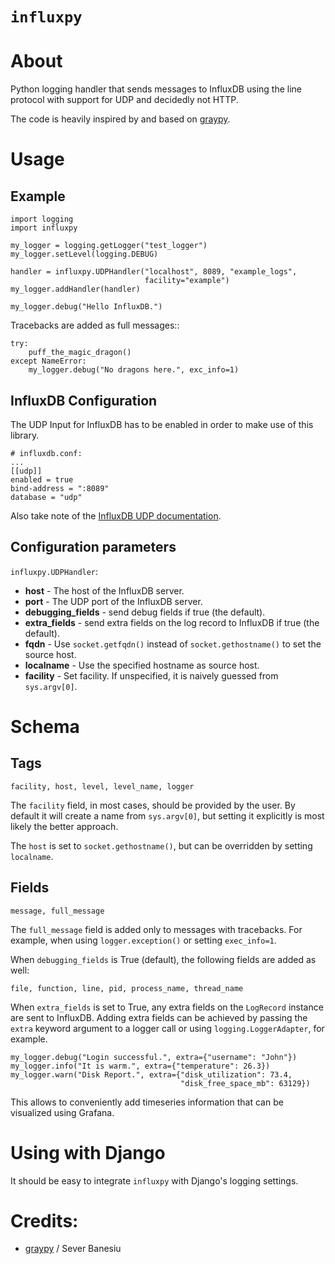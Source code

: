 # ``influxpy``

# About
Python logging handler that sends messages to InfluxDB using the line protocol
with support for UDP and decidedly not HTTP.

The code is heavily inspired by and based on [graypy][1].

# Usage

## Example

    import logging
    import influxpy

    my_logger = logging.getLogger("test_logger")
    my_logger.setLevel(logging.DEBUG)

    handler = influxpy.UDPHandler("localhost", 8089, "example_logs",
                                  facility="example")
    my_logger.addHandler(handler)

    my_logger.debug("Hello InfluxDB.")


Tracebacks are added as full messages::

    try:
        puff_the_magic_dragon()
    except NameError:
        my_logger.debug("No dragons here.", exc_info=1)


## InfluxDB Configuration

The UDP Input for InfluxDB has to be enabled in order to make use of this
library.

    # influxdb.conf:
    ...
    [[udp]]
    enabled = true
    bind-address = ":8089"
    database = "udp"

Also take note of the [InfluxDB UDP documentation][2].


## Configuration parameters

``influxpy.UDPHandler``:

  * **host** - The host of the InfluxDB server.
  * **port** - The UDP port of the InfluxDB server.
  * **debugging_fields** - send debug fields if true (the default).
  * **extra_fields** - send extra fields on the log record to InfluxDB if true (the default).
  * **fqdn** - Use ``socket.getfqdn()`` instead of ``socket.gethostname()`` to set the source host.
  * **localname** - Use the specified hostname as source host.
  * **facility** - Set facility. If unspecified, it is naively guessed from ``sys.argv[0]``.


# Schema

## Tags

    facility, host, level, level_name, logger

The ``facility`` field, in most cases, should be provided by the user.
By default it will create a name from ``sys.argv[0]``, but setting it
explicitly is most likely the better approach.

The ``host`` is set to ``socket.gethostname()``, but can be overridden
by setting ``localname``.

## Fields

    message, full_message

The ``full_message`` field is added only to messages with tracebacks.
For example, when using ``logger.exception()`` or setting ``exec_info=1``.

When ``debugging_fields`` is True (default), the following fields are added
as well:

    file, function, line, pid, process_name, thread_name

When ``extra_fields`` is set to True, any extra fields on the ``LogRecord``
instance are sent to InfluxDB. Adding extra fields can be achieved by
passing the ``extra`` keyword argument to a logger call or using
``logging.LoggerAdapter``, for example.

    my_logger.debug("Login successful.", extra={"username": "John"})
    my_logger.info("It is warm.", extra={"temperature": 26.3})
    my_logger.warn("Disk Report.", extra={"disk_utilization": 73.4,
                                          "disk_free_space_mb": 63129})

This allows to conveniently add timeseries information that can be
visualized using Grafana.


# Using with Django

It should be easy to integrate ``influxpy`` with Django's logging settings.


# Credits:
  * [graypy][1] / Sever Banesiu


[1]: https://github.com/severb/graypy
[2]: https://docs.influxdata.com/influxdb/v1.6/supported_protocols/udp/
